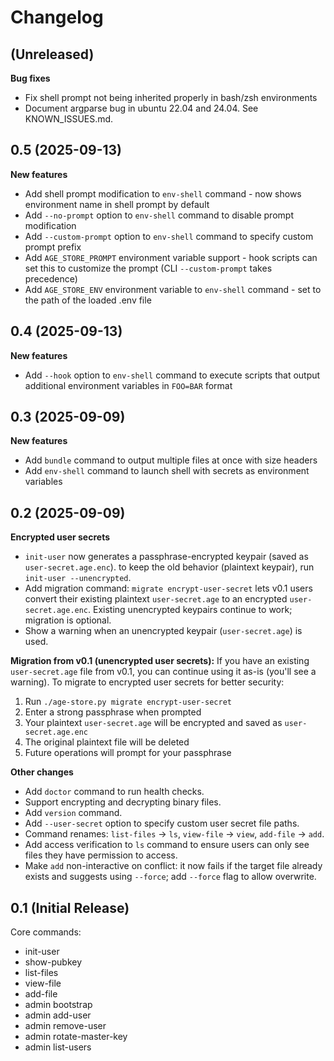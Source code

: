 # Changelog

## (Unreleased)

**Bug fixes**
- Fix shell prompt not being inherited properly in bash/zsh environments
- Document argparse bug in ubuntu 22.04 and 24.04. See KNOWN_ISSUES.md.

## 0.5 (2025-09-13)

**New features**
- Add shell prompt modification to `env-shell` command - now shows environment name in shell prompt by default
- Add `--no-prompt` option to `env-shell` command to disable prompt modification
- Add `--custom-prompt` option to `env-shell` command to specify custom prompt prefix
- Add `AGE_STORE_PROMPT` environment variable support - hook scripts can set this to customize the prompt (CLI `--custom-prompt` takes precedence)
- Add `AGE_STORE_ENV` environment variable to `env-shell` command - set to the path of the loaded .env file

## 0.4 (2025-09-13)

**New features**
- Add `--hook` option to `env-shell` command to execute scripts that output additional environment variables in `FOO=BAR` format

## 0.3 (2025-09-09)

**New features**
- Add `bundle` command to output multiple files at once with size headers
- Add `env-shell` command to launch shell with secrets as environment variables

## 0.2 (2025-09-09)

**Encrypted user secrets**
- `init-user` now generates a passphrase-encrypted keypair (saved as `user-secret.age.enc`).
  to keep the old behavior (plaintext keypair), run `init-user --unencrypted`.
- Add migration command: `migrate encrypt-user-secret` lets v0.1 users convert their
  existing plaintext `user-secret.age` to an encrypted `user-secret.age.enc`.
  Existing unencrypted keypairs continue to work; migration is optional.
- Show a warning when an unencrypted keypair (`user-secret.age`) is used.

**Migration from v0.1 (unencrypted user secrets):**
If you have an existing `user-secret.age` file from v0.1, you can continue using it as-is (you'll see a warning). To migrate to encrypted user secrets for better security:
1. Run `./age-store.py migrate encrypt-user-secret`
2. Enter a strong passphrase when prompted
3. Your plaintext `user-secret.age` will be encrypted and saved as `user-secret.age.enc`
4. The original plaintext file will be deleted
5. Future operations will prompt for your passphrase

**Other changes**
- Add `doctor` command to run health checks.
- Support encrypting and decrypting binary files.
- Add `version` command.
- Add `--user-secret` option to specify custom user secret file paths.
- Command renames: `list-files` → `ls`, `view-file` → `view`, `add-file` → `add`.
- Add access verification to `ls` command to ensure users can only see files they have permission to access.
- Make `add` non-interactive on conflict: it now fails if the target file already exists and suggests using `--force`; add `--force` flag to allow overwrite.

## 0.1 (Initial Release)

Core commands:
- init-user
- show-pubkey
- list-files
- view-file
- add-file
- admin bootstrap
- admin add-user
- admin remove-user
- admin rotate-master-key
- admin list-users

